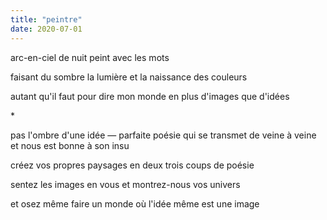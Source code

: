 ```yaml
---
title: "peintre"
date: 2020-07-01
---
```


arc-en-ciel de nuit
peint avec les mots

faisant du sombre la lumière
et la naissance des couleurs

autant qu'il faut pour dire mon monde
en plus d'images que d'idées

\*

pas l'ombre d'une idée — parfaite poésie
qui se transmet de veine à veine
et nous est bonne à son insu

créez vos propres paysages
en deux trois coups de poésie

sentez les images en vous
et montrez-nous vos univers

et osez même faire un monde
où l'idée même est une image

